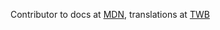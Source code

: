 Contributor to docs at [MDN](https://github.com/mdn/content/pulls?q=is%3Apr+is%3Aclosed+author%3Ahimanshugarg), translations at [TWB](https://twbplatform.org/4e587754764a4772464a513066766174702b753876413d3d3a3af7aedcad50c0f6493d3187c23bc7bd8d/key/)
